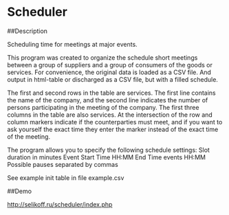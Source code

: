 # Scheduler

##Description

Scheduling time for meetings at major events.

This program was created to organize the schedule short meetings between a group of suppliers and a group of consumers of the goods or services.
For convenience, the original data is loaded as a CSV file.
And output in html-table or discharged as a CSV file, but with a filled schedule.

The first and second rows in the table are services. The first line contains the name of the company, and the second line indicates the number of persons participating in the meeting of the company.
The first three columns in the table are also services. 
At the intersection of the row and column markers indicate if the counterparties must meet, and if you want to ask yourself the exact time they enter the marker instead of the exact time of the meeting.

The program allows you to specify the following schedule settings:
Slot duration in minutes
Event Start Time HH:MM
End Time events HH:MM
Possible pauses separated by commas

See example init table in file example.csv

##Demo

http://selikoff.ru/scheduler/index.php
